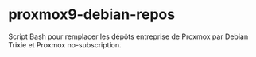# proxmox9-debian-repos
Script Bash pour remplacer les dépôts entreprise de Proxmox par Debian Trixie et Proxmox no-subscription.
